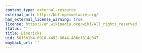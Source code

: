 ```yaml
---
content_type: external-resource
external_url: http://bbf.openwetware.org/
has_external_license_warning: true
license: https://en.wikipedia.org/wiki/All_rights_reserved
status: ''
title: BioBricks
uid: 5016b1b4-0918-4492-8644-486ef814e047
wayback_url: ''
---
```

